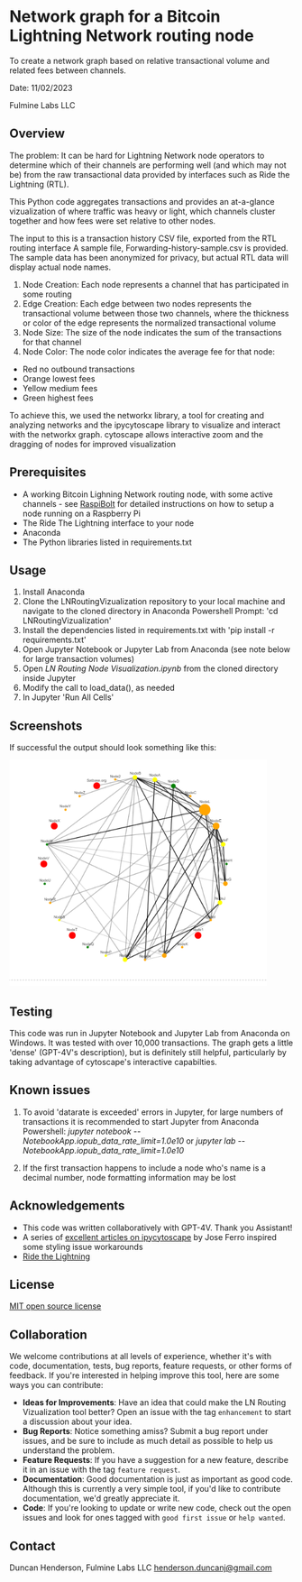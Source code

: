 # Network graph for a Bitcoin Lightning Network routing node

To create a network graph based on relative transactional volume and related fees between channels.

Date: 11/02/2023

Fulmine Labs LLC

## Overview

The problem: It can be hard for Lightning Network node operators to determine which of their channels are performing well (and which may not be) from the raw transactional data provided by interfaces such as Ride the Lightning (RTL).

This Python code aggregates transactions and provides an at-a-glance vizualization of where traffic was heavy or light, which channels cluster together and how fees were set relative to other nodes.

The input to this is a transaction history CSV file, exported from the RTL routing interface
A sample file, Forwarding-history-sample.csv is provided. The sample data has been anonymized for privacy, but actual RTL data will display actual node names.

1. Node Creation: Each node represents a channel that has participated in some routing
2. Edge Creation: Each edge between two nodes represents the transactional volume between those two channels, where the thickness or color of the edge represents the normalized transactional volume
3. Node Size: The size of the node indicates the sum of the transactions for that channel
4. Node Color: The node color indicates the average fee for that node:
 *   Red no outbound transactions
 *   Orange lowest fees
 *   Yellow medium fees 
 *   Green highest fees

To achieve this, we used the networkx library, a tool for creating and analyzing networks and the ipycytoscape library to visualize and interact with the networkx graph.
cytoscape allows interactive zoom and the dragging of nodes for improved visualization

## Prerequisites

* A working Bitcoin Lighning Network routing node, with some active channels - see [RaspiBolt](https://raspibolt.org/) for detailed instructions on how to setup a node running on a Raspberry Pi
* The Ride The Lightning interface to your node
* Anaconda
* The Python libraries listed in requirements.txt

## Usage

1) Install Anaconda
2) Clone the LNRoutingVizualization repository to your local machine and navigate to the cloned directory in Anaconda Powershell Prompt: 'cd LNRoutingVizualization'
3) Install the dependencies listed in requirements.txt with 'pip install -r requirements.txt'
4) Open Jupyter Notebook or Jupyter Lab from Anaconda (see note below for large transaction volumes)
5) Open _LN Routing Node Visualization.ipynb_ from the cloned directory inside Jupyter
6) Modify the call to load_data(), as needed
7) In Jupyter 'Run All Cells'

## Screenshots

If successful the output should look something like this:



![alt text](sample_output.png "Title")

## Testing

This code was run in Jupyter Notebook and Jupyter Lab from Anaconda on Windows.
It was tested with over 10,000 transactions. The graph gets a little 'dense' (GPT-4V's description), but is definitely still helpful, particularly by taking advantage of cytoscape's interactive capabilties. 

## Known issues

1) To avoid 'datarate is exceeded' errors in Jupyter, for large numbers of transactions it is recommended to start Jupyter from Anaconda Powershell:
_jupyter notebook --NotebookApp.iopub_data_rate_limit=1.0e10_
or
_jupyter lab --NotebookApp.iopub_data_rate_limit=1.0e10_

2) If the first transaction happens to include a node who's name is a decimal number, node formatting information may be lost

## Acknowledgements

* This code was written collaboratively with GPT-4V. Thank you Assistant!
* A series of [excellent articles on ipycytoscape](https://joseberlines.medium.com/learning-and-visualising-graphs-with-ipycytoscape-1ca150f24933) by Jose Ferro inspired some styling issue workarounds
* [Ride the Lightning](https://github.com/Ride-The-Lightning/RTL)

## License

[MIT open source license](LICENSE.txt)

## Collaboration

We welcome contributions at all levels of experience, whether it's with code, documentation, tests, bug reports, feature requests, or other forms of feedback. If you're interested in helping improve this tool, here are some ways you can contribute:

- **Ideas for Improvements**: Have an idea that could make the LN Routing Vizualization tool better? Open an issue with the tag `enhancement` to start a discussion about your idea.
- **Bug Reports**: Notice something amiss? Submit a bug report under issues, and be sure to include as much detail as possible to help us understand the problem.
- **Feature Requests**: If you have a suggestion for a new feature, describe it in an issue with the tag `feature request`.
- **Documentation**: Good documentation is just as important as good code. Although this is currently a very simple tool, if you'd like to contribute documentation, we'd greatly appreciate it.
- **Code**: If you're looking to update or write new code, check out the open issues and look for ones tagged with `good first issue` or `help wanted`.

## Contact

Duncan Henderson, Fulmine Labs LLC
henderson.duncanj@gmail.com
